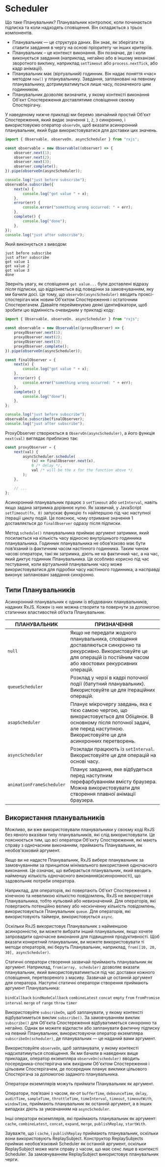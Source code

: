 # Scheduler

Що таке Планувальник? Планувальник контролює, коли починається підписка та коли надходять сповіщення. Він складається з трьох компонентів.

-   Планувальник — це структура даних. Він знає, як зберігати та ставити завдання в чергу на основі пріоритету чи інших критеріїв.
-   Планувальник – це контекст виконання. Він позначає, де і коли виконується завдання (наприклад, негайно або в іншому механізмі зворотного виклику, наприклад `setTimeout` або `process.nextTick`, або кадр анімації).
-   Планувальник має (віртуальний) годинник. Він надає поняття «час» методом `now()` у планувальнику. Завдання, заплановані на певному планувальнику, дотримуватимуться лише часу, позначеного цим годинником.
-   Планувальник дозволяє визначити, у якому контексті виконання Об'єкт Спостереження доставлятиме сповіщення своєму Спостерігачу.

У наведеному нижче прикладі ми беремо звичайний простий Об'єкт Спостереження, який видає значення `1`, `2`, `3` синхронно, і використовуємо оператор `observOn`, щоб вказати асинхронний планувальник, який буде використовуватися для доставки цих значень.

```javascript
import { Observable, observeOn, asyncScheduler } from "rxjs";

const observable = new Observable((observer) => {
    observer.next(1);
    observer.next(2);
    observer.next(3);
    observer.complete();
}).pipe(observeOn(asyncScheduler));

console.log("just before subscribe");
observable.subscribe({
    next(x) {
        console.log("got value " + x);
    },
    error(err) {
        console.error("something wrong occurred: " + err);
    },
    complete() {
        console.log("done");
    },
});
console.log("just after subscribe");
```

Який виконується з виводом:

```
just before subscribe
just after subscribe
got value 1
got value 2
got value 3
done
```

Зверніть увагу, як сповіщення `got value...` були доставлені відразу _після_ підписки, що відрізняється від поведінки за замовчуванням, яку ми бачили досі. Це тому, що `observOn(asyncScheduler)` вводить проксі-спостерігач між новим Об'єктом Спостереження і остаточним Спостерегачем. Давайте перейменуємо деякі ідентифікатори, щоб зробити цю відмінність очевидним у прикладі коду:

```javascript
import { Observable, observeOn, asyncScheduler } from "rxjs";

const observable = new Observable((proxyObserver) => {
    proxyObserver.next(1);
    proxyObserver.next(2);
    proxyObserver.next(3);
    proxyObserver.complete();
}).pipe(observeOn(asyncScheduler));

const finalObserver = {
    next(x) {
        console.log("got value " + x);
    },
    error(err) {
        console.error("something wrong occurred: " + err);
    },
    complete() {
        console.log("done");
    },
};

console.log("just before subscribe");
observable.subscribe(finalObserver);
console.log("just after subscribe");
```

ProxyObserver створюється в `ObservOn(asyncScheduler)`, а його функція `next(val)` виглядає приблизно так:

```javascript
const proxyObserver = {
    next(val) {
        asyncScheduler.schedule(
            (x) => finalObserver.next(x),
            0 /* delay */,
            val /* will be the x for the function above */
        );
    },

    // ...
};
```

Асинхронний планувальник працює з `setTimeout` або `setInterval`, навіть якщо задана затримка дорівнює нулю. Як зазвичай, у JavaScript `setTimeout(fn, 0)` запускає функцію `fn` найпершою під час наступної ітерації циклу подій. Це пояснює, чому отримане значення 1 доставляється до `finalObserver` одразу після підписки.

Метод `schedule()` планувальника приймає аргумент затримки, який посилається на кількість часу відносно внутрішнього годинника планувальника. Годинник планувальника не обов’язково має бути пов’язаний із фактичним часом настінного годинника. Таким чином часові оператори, такі як затримка, діють не на фактичний час, а на час, який диктує годинник Планувальника. Це особливо корисно під час тестування, коли віртуальний планувальник часу може використовуватися для підробки часу настінного годинника, а насправді виконує заплановані завдання синхронно.

## Типи Планувальників

Асинхронний планувальник є одним із вбудованих планувальників, наданих RxJS. Кожен із них можна створити та повернути за допомогою статичних властивостей об’єкта Планувальник.

| ПЛАНУВАЛЬНИК              | ПРИЗНАЧЕННЯ                                                                                                                                                                                  |
| ------------------------- | -------------------------------------------------------------------------------------------------------------------------------------------------------------------------------------------- |
| `null`                    | Якщо не передати жодного планувальника, сповіщення доставляються синхронно та рекурсивно. Використовуйте це для операцій із постійним часом або хвостових рекурсивних операцій.              |
| `queueScheduler`          | Розклад у черзі в кадрі поточної події (батутний планувальник). Використовуйте це для ітераційних операцій.                                                                                  |
| `asapScheduler`           | Планує мікрочергу завдань, яка є тією самою чергою, що використовується для Обіцянок. В основному після поточної задачі, але перед наступною. Використовуйте це для асинхронних перетворень. |
| `asyncScheduler`          | Розклади працюють із `setInterval`. Використовуйте це для операцій на основі часу.                                                                                                           |
| `animationFrameScheduler` | Планує завдання, яке відбудеться перед наступним перефарбуванням вмісту браузера. Можна використовувати для створення плавної анімації браузера.                                             |

## Використання планувальників

Можливо, ви вже використовували планувальники у своєму коді RxJS без явного вказівки типу планувальників, які слід використовувати. Це пояснюється тим, що всі оператори Об'єкту Спостереження, які мають справу з одночасним виконанням, приймають Планувальник, як необов'язковий аргумент.

Якщо ви не надасте Планувальник, RxJS вибере планувальник за замовчуванням за принципом мінімального використання одночасного виконання. Це означає, що вибирається планувальник, який вводить найменшу кількість одночасного виконання(асинхронності), що задовольняє потреби оператора.

Наприклад, для операторів, які повертають Об'єкт Спостереження з кінечною та невеликою кількістю повідомлень, RxJS не використовує Планувальника, тобто нульовий або невизначений. Для операторів, які повертають потенційно велику або нескінченну кількість повідомлень, використовується Планувальник `queue`. Для операторів, які використовують таймери, використовується `async`.

Оскільки RxJS використовує Планувальник з найменшою асинхронністю, ви можете вибрати інший планувальник, якщо хочете запровадити одночасне виконання для підвищення продуктивності. Щоб вказати конкретний планувальник, ви можете використовувати ті методи операторів, які беруть Планувальник, наприклад, `from([10, 20, 30], asyncScheduler)`.

Статичні оператори створення зазвичай приймають планувальник як аргумент. Наприклад, `from(array, scheduler)` дозволяє вказати планувальник, який використовуватиметься під час доставки кожного сповіщення, перетвореного з масиву. Зазвичай це останній аргумент для оператора. Наступні статичні оператори створення приймають аргумент Планувальника:

`bindCallback`
`bindNodeCallback`
`combineLatest`
`concat`
`empty`
`from`
`fromPromise`
`interval`
`merge`
`of`
`range`
`throw`
`timer`

Використовуйте `subscribeOn`, щоб запланувати, у якому контексті відбуватиметься виклик `subscribe()`. За замовчуванням виклик `subscribe()` для Об'єкта Спостереження відбуватиметься синхронно та негайно. Однак ви можете відкласти або запланувати фактичну підписку на певний Планувальник, використовуючи оператор екземпляра `subscribeOn(scheduler)`, де планувальник — це наданий вами аргумент.

Використовуйте `observeOn`, щоб запланувати, у якому контексті надсилатимуться сповіщення. Як ми бачили в наведених вище прикладах, оператор екземпляра `observeOn(scheduler)` вводить посередника-спостерігача між вихідним Об'єктом Спостереження і цільовим Спостерігачем, де посередник планує виклики цільового Спостерігача за допомогою заданого планувальника.

Оператори екземплярів можуть приймати Планувальник як аргумент.

Оператори, пов’язані з часом, як-от `bufferTime`, `debounceTime`, `delay`, `auditTime`, `sampleTime`, `throttleTime`, `timeInterval`, `timeout`, `timeoutWith`, `windowTime`, приймають планувальник як останній аргумент, а в інших випадках діють за умовчанням на `asyncScheduler`.

Інші оператори екземплярів, які приймають планувальник як аргумент: `cache`, `combineLatest`, `concat`, `expand`, `merge`, `publishReplay`, `startWith`.

Зауважте, що і `cache`, і `publishReplay` приймають планувальник, оскільки вони використовують ReplaySubject. Конструктор ReplaySubjects приймає необов’язковий Scheduler як останній аргумент, оскільки ReplaySubject може мати справу з часом, що має сенс лише в контексті Scheduler. За замовчуванням ReplaySubject використовує планувальник черги.
